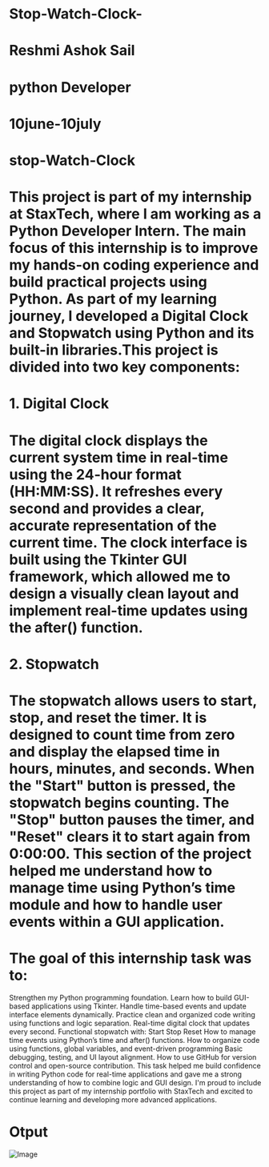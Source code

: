 # Stop-Watch-Clock-
# Reshmi Ashok Sail
# python Developer
# 10june-10july
# stop-Watch-Clock
# This project is part of my internship at StaxTech, where I am working as a Python Developer Intern. The main focus of this internship is to improve my hands-on coding experience and build practical projects using Python. As part of my learning journey, I developed a Digital Clock and Stopwatch using Python and its built-in libraries.This project is divided into two key components:
# 1. Digital Clock
# The digital clock displays the current system time in real-time using the 24-hour format (HH:MM:SS). It refreshes every second and provides a clear, accurate representation of the current time. The clock interface is built using the Tkinter GUI framework, which allowed me to design a visually clean layout and implement real-time updates using the after() function.
# 2. Stopwatch
# The stopwatch allows users to start, stop, and reset the timer. It is designed to count time from zero and display the elapsed time in hours, minutes, and seconds. When the "Start" button is pressed, the stopwatch begins counting. The "Stop" button pauses the timer, and "Reset" clears it to start again from 0:00:00. This section of the project helped me understand how to manage time using Python’s time module and how to handle user events within a GUI application.
# The goal of this internship task was to:
Strengthen my Python programming foundation.
Learn how to build GUI-based applications using Tkinter.
Handle time-based events and update interface elements dynamically.
Practice clean and organized code writing using functions and logic separation.
Real-time digital clock that updates every second.
Functional stopwatch with:
Start
Stop
Reset
How to manage time events using Python’s time and after() functions.
How to organize code using functions, global variables, and event-driven programming
Basic debugging, testing, and UI layout alignment.
How to use GitHub for version control and open-source contribution.
This task helped me build confidence in writing Python code for real-time applications and gave me a strong understanding of how to combine logic and GUI design. I'm proud to include this project as part of my internship portfolio with StaxTech and excited to continue learning and developing more advanced applications.

# Otput
![Image](https://github.com/user-attachments/assets/08f0860f-8bb9-4d93-900a-2be9bfd31542)
